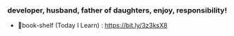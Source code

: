 ### developer, husband, father of daughters, enjoy, responsibility!
<!-- - ### ⚡Resume : https://bit.ly/3IpfS93 -->
- 🌱book-shelf (Today I Learn) : https://bit.ly/3z3ksX8

<!--
**OsoriAndOmori/OsoriAndOmori** is a ✨ _special_ ✨ repository because its `README.md` (this file) appears on your GitHub profile.

Here are some ideas to get you started:

- 🔭 I’m currently working on ...
- 🌱 I’m currently learning ...
- 👯 I’m looking to collaborate on ...
- 🤔 I’m looking for help with ...
- 💬 Ask me about ...
- 📫 How to reach me: ...
- 😄 Pronouns: ...
- ⚡ Fun fact: ...
-->
